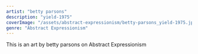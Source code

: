 ```yaml
---
artist: "betty parsons"
description: "yield-1975"
coverImage: "/assets/abstract-expressionism/betty-parsons_yield-1975.jpg"
genre: "Abstract Expressionism"
---
```

This is an art by betty parsons on Abstract Expressionism

